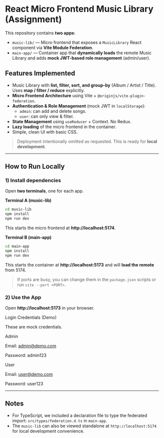 # React Micro Frontend Music Library (Assignment)

This repository contains **two apps**:

- `music-lib/` — Micro frontend that exposes a `MusicLibrary` React component via **Vite Module Federation**.
- `main-app/` — Container app that **dynamically loads** the remote Music Library and adds **mock JWT-based role management** (admin/user).

## Features Implemented
- Music Library with **list, filter, sort, and group-by** (Album / Artist / Title). Uses **map / filter / reduce** explicitly.
- **Micro Frontend Architecture** using Vite + `@originjs/vite-plugin-federation`.
- **Authentication & Role Management** (mock JWT in `localStorage`):
  - `admin`: can add and delete songs.
  - `user`: can only view & filter.
- **State Management** using `useReducer` + Context. No Redux.
- **Lazy loading** of the micro frontend in the container.
- Simple, clean UI with basic CSS.

> Deployment intentionally omitted as requested. This is ready for **local development**.

---

## How to Run Locally

### 1) Install dependencies
Open **two terminals**, one for each app.

**Terminal A (music-lib)**
```bash
cd music-lib
npm install
npm run dev
```
This starts the micro frontend at **http://localhost:5174**.

**Terminal B (main-app)**
```bash
cd main-app
npm install
npm run dev
```
This starts the container at **http://localhost:5173** and will **load the remote** from 5174.

> If ports are busy, you can change them in the `package.json` scripts or run `vite --port <PORT>`.

### 2) Use the App
Open **http://localhost:5173** in your browser.

Login Credentials (Demo)

These are mock credentials.

Admin

Email: admin@demo.com

Password: admin123

User

Email: user@demo.com

Password: user123

---

## Notes
- For TypeScript, we included a declaration file to type the federated import: `src/types/federation.d.ts` in `main-app`.
- The `music-lib` can also be viewed standalone at `http://localhost:5174` for local development convenience.

